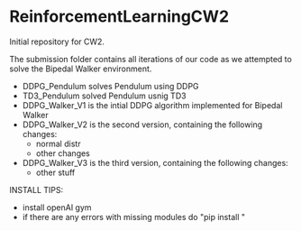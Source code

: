 # ReinforcementLearningCW2

Initial repository for CW2.

The submission folder contains all iterations of our code as we attempted to solve the Bipedal Walker environment. 

- DDPG_Pendulum solves Pendulum using DDPG
- TD3_Pendulum solved Pendulum usnig TD3
- DDPG_Walker_V1 is the intial DDPG algorithm implemented for Bipedal Walker
- DDPG_Walker_V2 is the second version, containing the following changes:
  -  normal distr
  - other changes
- DDPG_Walker_V3 is the third version, containing the following changes:
  - other stuff


INSTALL TIPS: 
- install openAI gym
- if there are any errors with missing modules do "pip install <module-name>"
